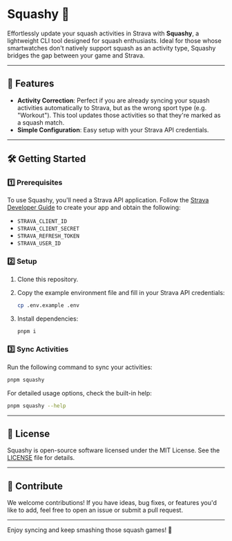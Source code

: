 # Squashy 🎾

Effortlessly update your squash activities in Strava with **Squashy**, a lightweight CLI tool
designed for squash enthusiasts. Ideal for those whose smartwatches don't natively support squash as
an activity type, Squashy bridges the gap between your game and Strava.

---

## 🚀 Features

- **Activity Correction**: Perfect if you are already syncing your squash activities automatically
  to Strava, but as the wrong sport type (e.g. "Workout"). This tool updates those activities so
  that they're marked as a squash match.
- **Simple Configuration**: Easy setup with your Strava API credentials.

---

## 🛠️ Getting Started

### 1️⃣ Prerequisites

To use Squashy, you'll need a Strava API application. Follow the [Strava Developer
Guide](https://developers.strava.com/docs/getting-started/) to create your app and obtain the
following:

- `STRAVA_CLIENT_ID`
- `STRAVA_CLIENT_SECRET`
- `STRAVA_REFRESH_TOKEN`
- `STRAVA_USER_ID`

### 2️⃣ Setup

1. Clone this repository.
2. Copy the example environment file and fill in your Strava API credentials:

   ```bash
   cp .env.example .env
   ```

3. Install dependencies:

   ```bash
   pnpm i
   ```

### 3️⃣ Sync Activities

Run the following command to sync your activities:

```bash
pnpm squashy
```

For detailed usage options, check the built-in help:

```bash
pnpm squashy --help
```

---

## 📜 License

Squashy is open-source software licensed under the MIT License. See the [LICENSE](LICENSE) file for
details.

---

## 🌟 Contribute

We welcome contributions! If you have ideas, bug fixes, or features you'd like to add, feel free to
open an issue or submit a pull request.

---

Enjoy syncing and keep smashing those squash games! 🎾
